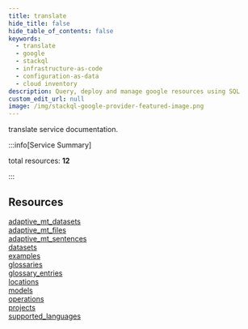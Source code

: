 ```yaml
---
title: translate
hide_title: false
hide_table_of_contents: false
keywords:
  - translate
  - google
  - stackql
  - infrastructure-as-code
  - configuration-as-data
  - cloud inventory
description: Query, deploy and manage google resources using SQL
custom_edit_url: null
image: /img/stackql-google-provider-featured-image.png
---
```


translate service documentation.

:::info[Service Summary]

total resources: __12__  

:::

## Resources
<div class="row">
<div class="providerDocColumn">
<a href="/services/translate/adaptive_mt_datasets/">adaptive_mt_datasets</a><br />
<a href="/services/translate/adaptive_mt_files/">adaptive_mt_files</a><br />
<a href="/services/translate/adaptive_mt_sentences/">adaptive_mt_sentences</a><br />
<a href="/services/translate/datasets/">datasets</a><br />
<a href="/services/translate/examples/">examples</a><br />
<a href="/services/translate/glossaries/">glossaries</a>
</div>
<div class="providerDocColumn">
<a href="/services/translate/glossary_entries/">glossary_entries</a><br />
<a href="/services/translate/locations/">locations</a><br />
<a href="/services/translate/models/">models</a><br />
<a href="/services/translate/operations/">operations</a><br />
<a href="/services/translate/projects/">projects</a><br />
<a href="/services/translate/supported_languages/">supported_languages</a>
</div>
</div>